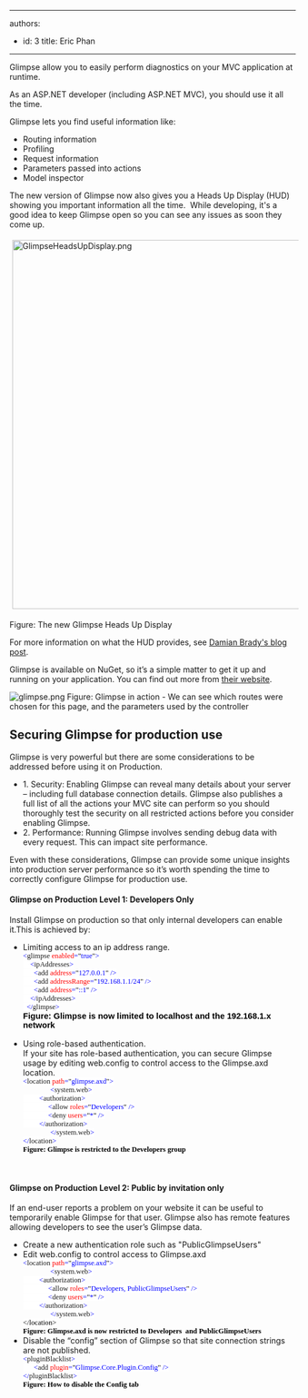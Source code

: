 

---
authors:
  - id: 3
    title: Eric Phan
---




<span class='intro'> Glimpse allow you to easily perform diagnostics on your MVC application at runtime.<div>As an ASP.NET developer (including ASP.NET MVC), you should use it all the time.</div> </span>

<p>Glimpse lets you find useful information like&#58;</p>
<ul><li>Routing information</li>
<li>Profiling</li>
<li>Request information</li>
<li>Parameters passed into actions</li>
<li>Model inspector</li></ul>
<p>The new version of Glimpse now also gives you a Heads Up Display (HUD) showing you important information all the time.&#160; While developing, it's a good idea to keep Glimpse open so you can see any issues as soon&#160;they come up.</p><p><img src="/PublishingImages/GlimpseHeadsUpDisplay.png" alt="GlimpseHeadsUpDisplay.png" style="margin&#58;5px;width&#58;650px;" /><br></p><p><span class="ssw-rteStyle-FigureNormal">Figure&#58; The new Glimpse Heads Up Display</span></p><p>For more information on what the HUD provides, see <a href="http&#58;//blog.damianbrady.com.au/2013/06/12/glimpse-heads-up-display-released/">Damian Brady's blog post​</a>.</p><p>Glimpse is available on NuGet, so it’s a simple matter to get it up and running on your application. You can find out more from <a href="http&#58;//getglimpse.com/" target="_blank">their website</a>.</p>
<img class="ms-rteCustom-ImageArea" alt="glimpse.png" src="/PublishingImages/glimpse.png" /> <span class="ms-rteCustom-FigureNormal">Figure&#58; Glimpse in action - We can see which routes were chosen for this page, and the parameters used by the controller</span><span class="ms-rteCustom-FigureNormal"></span> <h2>Securing Glimpse for production use</h2>
<p>Glimpse is very powerful but there are some considerations to be addressed before using it on Production. </p>
<ul><li>1. Security&#58; Enabling Glimpse can reveal many details about your server – including full database connection details. Glimpse also publishes a full list of all the actions your MVC site can perform so you should thoroughly test the security on all restricted actions before you consider enabling Glimpse. </li>
<li>2. Performance&#58; Running Glimpse involves sending debug data with every request. This can impact site performance. </li></ul>
<p>Even with these considerations, Glimpse can provide some unique insights into production server performance so it’s worth spending the time to correctly configure Glimpse for production use.</p>
<h4>Glimpse on Production Level 1&#58; Developers Only</h4>
<p>Install Glimpse on production so that only internal developers can enable it.This is achieved by&#58; </p>
<ul><li>Limiting access to an ip address range. <br><div style="margin&#58;0cm 0cm 0pt;"><span style="font-size&#58;9.5pt;font-family&#58;consolas;background-color&#58;white;color&#58;blue;">&lt;</span><span style="font-size&#58;9.5pt;font-family&#58;consolas;background-color&#58;white;">glimpse</span><span style="font-size&#58;9.5pt;font-family&#58;consolas;background-color&#58;white;color&#58;blue;"> </span><span style="font-size&#58;9.5pt;font-family&#58;consolas;background-color&#58;white;color&#58;red;">enabled</span><span style="font-size&#58;9.5pt;font-family&#58;consolas;background-color&#58;white;color&#58;blue;">=</span><span style="font-size&#58;9.5pt;font-family&#58;consolas;background-color&#58;white;color&#58;black;">&quot;</span><span style="font-size&#58;9.5pt;font-family&#58;consolas;background-color&#58;white;color&#58;blue;">true</span><span style="font-size&#58;9.5pt;font-family&#58;consolas;background-color&#58;white;color&#58;black;">&quot;</span><span style="font-size&#58;9.5pt;font-family&#58;consolas;background-color&#58;white;color&#58;blue;">&gt;</span><span style="font-size&#58;9.5pt;font-family&#58;consolas;background-color&#58;white;color&#58;black;"></span></div>
<div style="margin&#58;0cm 0cm 0pt;"><span style="font-size&#58;9.5pt;font-family&#58;consolas;background-color&#58;white;color&#58;blue;">&#160;&#160;&#160; &lt;</span><span style="font-size&#58;9.5pt;font-family&#58;consolas;background-color&#58;white;">ipAddresses</span><span style="font-size&#58;9.5pt;font-family&#58;consolas;background-color&#58;white;color&#58;blue;">&gt;</span><span style="font-size&#58;9.5pt;font-family&#58;consolas;background-color&#58;white;color&#58;black;"></span></div>
<div style="margin&#58;0cm 0cm 0pt;"><span style="font-size&#58;9.5pt;font-family&#58;consolas;background-color&#58;white;color&#58;blue;">&#160;&#160;&#160;&#160;&#160; &lt;</span><span style="font-size&#58;9.5pt;font-family&#58;consolas;background-color&#58;white;">add</span><span style="font-size&#58;9.5pt;font-family&#58;consolas;background-color&#58;white;color&#58;blue;"> </span><span style="font-size&#58;9.5pt;font-family&#58;consolas;background-color&#58;white;color&#58;red;">address</span><span style="font-size&#58;9.5pt;font-family&#58;consolas;background-color&#58;white;color&#58;blue;">=</span><span style="font-size&#58;9.5pt;font-family&#58;consolas;background-color&#58;white;color&#58;black;">&quot;</span><span style="font-size&#58;9.5pt;font-family&#58;consolas;background-color&#58;white;color&#58;blue;">127.0.0.1</span><span style="font-size&#58;9.5pt;font-family&#58;consolas;background-color&#58;white;color&#58;black;">&quot;</span><span style="font-size&#58;9.5pt;font-family&#58;consolas;background-color&#58;white;color&#58;blue;"> /&gt;</span><span style="font-size&#58;9.5pt;font-family&#58;consolas;background-color&#58;white;color&#58;black;"></span></div>
<div style="margin&#58;0cm 0cm 0pt;"><span style="font-size&#58;9.5pt;font-family&#58;consolas;background-color&#58;white;color&#58;blue;">&#160;&#160;&#160;&#160;&#160; &lt;</span><span style="font-size&#58;9.5pt;font-family&#58;consolas;background-color&#58;white;">add</span><span style="font-size&#58;9.5pt;font-family&#58;consolas;background-color&#58;white;color&#58;blue;"> </span><span style="font-size&#58;9.5pt;font-family&#58;consolas;background-color&#58;white;color&#58;red;">addressRange</span><span style="font-size&#58;9.5pt;font-family&#58;consolas;background-color&#58;white;color&#58;blue;">=</span><span style="font-size&#58;9.5pt;font-family&#58;consolas;background-color&#58;white;color&#58;black;">&quot;</span><span style="font-size&#58;9.5pt;font-family&#58;consolas;background-color&#58;white;color&#58;blue;">192.168.1.1/24</span><span style="font-size&#58;9.5pt;font-family&#58;consolas;background-color&#58;white;color&#58;black;">&quot;</span><span style="font-size&#58;9.5pt;font-family&#58;consolas;background-color&#58;white;color&#58;blue;"> /&gt;</span><span style="font-size&#58;9.5pt;font-family&#58;consolas;background-color&#58;white;color&#58;black;"></span></div>
<div style="margin&#58;0cm 0cm 0pt;"><span style="font-size&#58;9.5pt;font-family&#58;consolas;background-color&#58;white;color&#58;blue;">&#160;&#160;&#160;&#160;&#160; &lt;</span><span style="font-size&#58;9.5pt;font-family&#58;consolas;background-color&#58;white;">add</span><span style="font-size&#58;9.5pt;font-family&#58;consolas;background-color&#58;white;color&#58;blue;"> </span><span style="font-size&#58;9.5pt;font-family&#58;consolas;background-color&#58;white;color&#58;red;">address</span><span style="font-size&#58;9.5pt;font-family&#58;consolas;background-color&#58;white;color&#58;blue;">=</span><span style="font-size&#58;9.5pt;font-family&#58;consolas;background-color&#58;white;color&#58;black;">&quot;</span><span style="font-size&#58;9.5pt;font-family&#58;consolas;background-color&#58;white;color&#58;blue;">&#58;&#58;1</span><span style="font-size&#58;9.5pt;font-family&#58;consolas;background-color&#58;white;color&#58;black;">&quot;</span><span style="font-size&#58;9.5pt;font-family&#58;consolas;background-color&#58;white;color&#58;blue;"> /&gt;</span><span style="font-size&#58;9.5pt;font-family&#58;consolas;background-color&#58;white;color&#58;black;"></span></div>
<div style="margin&#58;0cm 0cm 0pt;"><span style="font-size&#58;9.5pt;font-family&#58;consolas;background-color&#58;white;color&#58;blue;">&#160;&#160;&#160; &lt;/</span><span style="font-size&#58;9.5pt;font-family&#58;consolas;background-color&#58;white;">ipAddresses</span><span style="font-size&#58;9.5pt;font-family&#58;consolas;background-color&#58;white;color&#58;blue;">&gt;</span><span style="font-size&#58;9.5pt;font-family&#58;consolas;background-color&#58;white;color&#58;black;"></span></div>
<span style="font-size&#58;9.5pt;font-family&#58;consolas;background-color&#58;white;color&#58;blue;">&#160; &lt;/</span><span style="font-size&#58;9.5pt;font-family&#58;consolas;background-color&#58;white;">glimpse</span><span style="font-size&#58;9.5pt;font-family&#58;consolas;background-color&#58;white;color&#58;blue;">&gt;<br><span style="font-size&#58;11pt;font-family&#58;calibri, sans-serif;color&#58;#000000;"><strong>Figure&#58; Glimpse is now limited to localhost and the 192.168.1.x network</strong></span></span><span style="font-size&#58;11pt;font-family&#58;calibri, sans-serif;"><br><br></span></li>
<li>Using role-based authentication.<br>If your site has role-based authentication, you can secure Glimpse usage by editing web.config to control access to the Glimpse.axd location.<br><div style="margin&#58;0cm 0cm 0pt;"><span style="font-size&#58;9.5pt;font-family&#58;consolas;background-color&#58;white;color&#58;blue;">&lt;</span><span style="font-size&#58;9.5pt;font-family&#58;consolas;background-color&#58;white;">location</span><span style="font-size&#58;9.5pt;font-family&#58;consolas;background-color&#58;white;color&#58;blue;"> </span><span style="font-size&#58;9.5pt;font-family&#58;consolas;background-color&#58;white;color&#58;red;">path</span><span style="font-size&#58;9.5pt;font-family&#58;consolas;background-color&#58;white;color&#58;blue;">=</span><span style="font-size&#58;9.5pt;font-family&#58;consolas;background-color&#58;white;color&#58;black;">&quot;</span><span style="font-size&#58;9.5pt;font-family&#58;consolas;background-color&#58;white;color&#58;blue;">glimpse.axd</span><span style="font-size&#58;9.5pt;font-family&#58;consolas;background-color&#58;white;color&#58;black;">&quot;</span><span style="font-size&#58;9.5pt;font-family&#58;consolas;background-color&#58;white;color&#58;blue;">&gt;</span><span style="font-size&#58;9.5pt;font-family&#58;consolas;background-color&#58;white;color&#58;black;"></span></div>
<div style="margin&#58;0cm 0cm 0pt;text-indent&#58;36pt;"><span style="font-size&#58;9.5pt;font-family&#58;consolas;background-color&#58;white;color&#58;blue;">&lt;</span><span style="font-size&#58;9.5pt;font-family&#58;consolas;background-color&#58;white;">system.web</span><span style="font-size&#58;9.5pt;font-family&#58;consolas;background-color&#58;white;color&#58;blue;">&gt;</span><span style="font-size&#58;9.5pt;font-family&#58;consolas;background-color&#58;white;color&#58;black;"></span></div>
<div style="margin&#58;0cm 0cm 0pt;"><span style="font-size&#58;9.5pt;font-family&#58;consolas;background-color&#58;white;color&#58;blue;">&#160;&#160;&#160;&#160;&#160;&#160; &#160; &lt;</span><span style="font-size&#58;9.5pt;font-family&#58;consolas;background-color&#58;white;">authorization</span><span style="font-size&#58;9.5pt;font-family&#58;consolas;background-color&#58;white;color&#58;blue;">&gt;</span><span style="font-size&#58;9.5pt;font-family&#58;consolas;background-color&#58;white;color&#58;black;"></span></div>
<div style="margin&#58;0cm 0cm 0pt;"><span style="font-size&#58;9.5pt;font-family&#58;consolas;background-color&#58;white;color&#58;blue;">&#160;&#160;&#160;&#160;&#160; &#160;&#160;&#160;&#160;&#160;&#160;&#160; &lt;</span><span style="font-size&#58;9.5pt;font-family&#58;consolas;background-color&#58;white;">allow</span><span style="font-size&#58;9.5pt;font-family&#58;consolas;background-color&#58;white;color&#58;blue;"> </span><span style="font-size&#58;9.5pt;font-family&#58;consolas;background-color&#58;white;color&#58;red;">roles</span><span style="font-size&#58;9.5pt;font-family&#58;consolas;background-color&#58;white;color&#58;blue;">=</span><span style="font-size&#58;9.5pt;font-family&#58;consolas;background-color&#58;white;color&#58;black;">&quot;</span><span style="font-size&#58;9.5pt;font-family&#58;consolas;background-color&#58;white;color&#58;blue;">Developers</span><span style="font-size&#58;9.5pt;font-family&#58;consolas;background-color&#58;white;color&#58;black;">&quot;</span><span style="font-size&#58;9.5pt;font-family&#58;consolas;background-color&#58;white;color&#58;blue;"> /&gt;</span><span style="font-size&#58;9.5pt;font-family&#58;consolas;background-color&#58;white;color&#58;black;"></span></div>
<div style="margin&#58;0cm 0cm 0pt;"><span style="font-size&#58;9.5pt;font-family&#58;consolas;background-color&#58;white;color&#58;blue;">&#160;&#160;&#160;&#160;&#160; &#160;&#160;&#160;&#160;&#160;&#160;&#160; &lt;</span><span style="font-size&#58;9.5pt;font-family&#58;consolas;background-color&#58;white;">deny</span><span style="font-size&#58;9.5pt;font-family&#58;consolas;background-color&#58;white;color&#58;blue;"> </span><span style="font-size&#58;9.5pt;font-family&#58;consolas;background-color&#58;white;color&#58;red;">users</span><span style="font-size&#58;9.5pt;font-family&#58;consolas;background-color&#58;white;color&#58;blue;">=</span><span style="font-size&#58;9.5pt;font-family&#58;consolas;background-color&#58;white;color&#58;black;">&quot;</span><span style="font-size&#58;9.5pt;font-family&#58;consolas;background-color&#58;white;color&#58;blue;">*</span><span style="font-size&#58;9.5pt;font-family&#58;consolas;background-color&#58;white;color&#58;black;">&quot;</span><span style="font-size&#58;9.5pt;font-family&#58;consolas;background-color&#58;white;color&#58;blue;"> /&gt;</span><span style="font-size&#58;9.5pt;font-family&#58;consolas;background-color&#58;white;color&#58;black;"></span></div>
<div style="margin&#58;0cm 0cm 0pt;"><span style="font-size&#58;9.5pt;font-family&#58;consolas;background-color&#58;white;color&#58;blue;">&#160;&#160;&#160; &#160;&#160; &#160;&#160;&lt;/</span><span style="font-size&#58;9.5pt;font-family&#58;consolas;background-color&#58;white;">authorization</span><span style="font-size&#58;9.5pt;font-family&#58;consolas;background-color&#58;white;color&#58;blue;">&gt;</span><span style="font-size&#58;9.5pt;font-family&#58;consolas;background-color&#58;white;color&#58;black;"></span></div>
<div style="margin&#58;0cm 0cm 0pt;text-indent&#58;36pt;"><span style="font-size&#58;9.5pt;font-family&#58;consolas;background-color&#58;white;color&#58;blue;">&lt;/</span><span style="font-size&#58;9.5pt;font-family&#58;consolas;background-color&#58;white;">system.web</span><span style="font-size&#58;9.5pt;font-family&#58;consolas;background-color&#58;white;color&#58;blue;">&gt;</span><span style="font-size&#58;9.5pt;font-family&#58;consolas;background-color&#58;white;color&#58;black;"></span></div>
<div style="margin&#58;0cm 0cm 0pt;"><span style="font-size&#58;9.5pt;font-family&#58;consolas;background-color&#58;white;color&#58;blue;">&lt;/</span><span style="font-size&#58;9.5pt;font-family&#58;consolas;background-color&#58;white;">location</span><span style="font-size&#58;9.5pt;font-family&#58;consolas;background-color&#58;white;color&#58;blue;">&gt;</span><span style="font-size&#58;9.5pt;font-family&#58;consolas;color&#58;blue;"> <div style="color&#58;#000000;margin&#58;0cm 0cm 0pt;"><b><font face="Calibri">Figure&#58; Glimpse is restricted to the Developers group</font></b></div></span></div></li></ul>
<p>&#160;</p>
<h4>Glimpse on Production Level 2&#58; Public by invitation only</h4>
<p>If an end-user reports a problem on your website it can be useful to temporarily enable Glimpse for that user. Glimpse also has remote features allowing developers to see the user’s Glimpse data. </p>
<ul><li>Create a new authentication role such as &quot;PublicGlimpseUsers&quot;</li>
<li>Edit web.config to control access to Glimpse.axd<br><div style="margin&#58;0cm 0cm 0pt;"><span style="font-size&#58;9.5pt;font-family&#58;consolas;background-color&#58;white;color&#58;blue;">&lt;</span><span style="font-size&#58;9.5pt;font-family&#58;consolas;background-color&#58;white;">location</span><span style="font-size&#58;9.5pt;font-family&#58;consolas;background-color&#58;white;color&#58;blue;"> </span><span style="font-size&#58;9.5pt;font-family&#58;consolas;background-color&#58;white;color&#58;red;">path</span><span style="font-size&#58;9.5pt;font-family&#58;consolas;background-color&#58;white;color&#58;blue;">=</span><span style="font-size&#58;9.5pt;font-family&#58;consolas;background-color&#58;white;color&#58;black;">&quot;</span><span style="font-size&#58;9.5pt;font-family&#58;consolas;background-color&#58;white;color&#58;blue;">glimpse.axd</span><span style="font-size&#58;9.5pt;font-family&#58;consolas;background-color&#58;white;color&#58;black;">&quot;</span><span style="font-size&#58;9.5pt;font-family&#58;consolas;background-color&#58;white;color&#58;blue;">&gt;</span><span style="font-size&#58;9.5pt;font-family&#58;consolas;background-color&#58;white;color&#58;black;"></span></div>
<div style="margin&#58;0cm 0cm 0pt;text-indent&#58;36pt;"><span style="font-size&#58;9.5pt;font-family&#58;consolas;background-color&#58;white;color&#58;blue;">&lt;</span><span style="font-size&#58;9.5pt;font-family&#58;consolas;background-color&#58;white;">system.web</span><span style="font-size&#58;9.5pt;font-family&#58;consolas;background-color&#58;white;color&#58;blue;">&gt;</span><span style="font-size&#58;9.5pt;font-family&#58;consolas;background-color&#58;white;color&#58;black;"></span></div>
<div style="margin&#58;0cm 0cm 0pt;"><span style="font-size&#58;9.5pt;font-family&#58;consolas;background-color&#58;white;color&#58;blue;">&#160;&#160;&#160;&#160;&#160;&#160; &#160; &lt;</span><span style="font-size&#58;9.5pt;font-family&#58;consolas;background-color&#58;white;">authorization</span><span style="font-size&#58;9.5pt;font-family&#58;consolas;background-color&#58;white;color&#58;blue;">&gt;</span><span style="font-size&#58;9.5pt;font-family&#58;consolas;background-color&#58;white;color&#58;black;"></span></div>
<div style="margin&#58;0cm 0cm 0pt;"><span style="font-size&#58;9.5pt;font-family&#58;consolas;background-color&#58;white;color&#58;blue;">&#160;&#160;&#160;&#160;&#160; &#160;&#160;&#160;&#160;&#160;&#160;&#160; &lt;</span><span style="font-size&#58;9.5pt;font-family&#58;consolas;background-color&#58;white;">allow</span><span style="font-size&#58;9.5pt;font-family&#58;consolas;background-color&#58;white;color&#58;blue;"> </span><span style="font-size&#58;9.5pt;font-family&#58;consolas;background-color&#58;white;color&#58;red;">roles</span><span style="font-size&#58;9.5pt;font-family&#58;consolas;background-color&#58;white;color&#58;blue;">=</span><span style="font-size&#58;9.5pt;font-family&#58;consolas;background-color&#58;white;color&#58;black;">&quot;</span><span style="font-size&#58;9.5pt;font-family&#58;consolas;background-color&#58;white;color&#58;blue;">Developers, PublicGlimpseUsers</span><span style="font-size&#58;9.5pt;font-family&#58;consolas;background-color&#58;white;color&#58;black;">&quot;</span><span style="font-size&#58;9.5pt;font-family&#58;consolas;background-color&#58;white;color&#58;blue;"> /&gt;</span><span style="font-size&#58;9.5pt;font-family&#58;consolas;background-color&#58;white;color&#58;black;"></span></div>
<div style="margin&#58;0cm 0cm 0pt;"><span style="font-size&#58;9.5pt;font-family&#58;consolas;background-color&#58;white;color&#58;blue;">&#160;&#160;&#160;&#160;&#160; &#160;&#160;&#160;&#160;&#160;&#160;&#160; &lt;</span><span style="font-size&#58;9.5pt;font-family&#58;consolas;background-color&#58;white;">deny</span><span style="font-size&#58;9.5pt;font-family&#58;consolas;background-color&#58;white;color&#58;blue;"> </span><span style="font-size&#58;9.5pt;font-family&#58;consolas;background-color&#58;white;color&#58;red;">users</span><span style="font-size&#58;9.5pt;font-family&#58;consolas;background-color&#58;white;color&#58;blue;">=</span><span style="font-size&#58;9.5pt;font-family&#58;consolas;background-color&#58;white;color&#58;black;">&quot;</span><span style="font-size&#58;9.5pt;font-family&#58;consolas;background-color&#58;white;color&#58;blue;">*</span><span style="font-size&#58;9.5pt;font-family&#58;consolas;background-color&#58;white;color&#58;black;">&quot;</span><span style="font-size&#58;9.5pt;font-family&#58;consolas;background-color&#58;white;color&#58;blue;"> /&gt;</span><span style="font-size&#58;9.5pt;font-family&#58;consolas;background-color&#58;white;color&#58;black;"></span></div>
<div style="margin&#58;0cm 0cm 0pt;"><span style="font-size&#58;9.5pt;font-family&#58;consolas;background-color&#58;white;color&#58;blue;">&#160;&#160;&#160; &#160;&#160; &#160;&#160;&lt;/</span><span style="font-size&#58;9.5pt;font-family&#58;consolas;background-color&#58;white;">authorization</span><span style="font-size&#58;9.5pt;font-family&#58;consolas;background-color&#58;white;color&#58;blue;">&gt;</span><span style="font-size&#58;9.5pt;font-family&#58;consolas;background-color&#58;white;color&#58;black;"></span></div>
<div style="margin&#58;0cm 0cm 0pt;text-indent&#58;36pt;"><span style="font-size&#58;9.5pt;font-family&#58;consolas;background-color&#58;white;color&#58;blue;">&lt;/</span><span style="font-size&#58;9.5pt;font-family&#58;consolas;background-color&#58;white;">system.web</span><span style="font-size&#58;9.5pt;font-family&#58;consolas;background-color&#58;white;color&#58;blue;">&gt;</span><span style="font-size&#58;9.5pt;font-family&#58;consolas;background-color&#58;white;color&#58;black;"></span></div>
<div style="margin&#58;0cm 0cm 0pt;"><span style="font-size&#58;9.5pt;font-family&#58;consolas;background-color&#58;white;color&#58;#000000;">&lt;/</span><span style="font-size&#58;9.5pt;font-family&#58;consolas;background-color&#58;white;color&#58;#000000;">location</span><span style="font-size&#58;9.5pt;font-family&#58;consolas;background-color&#58;white;color&#58;#000000;">&gt;</span><span style="font-size&#58;9.5pt;font-family&#58;consolas;color&#58;blue;"><span style="color&#58;#000000;"> </span><div style="margin&#58;0cm 0cm 0pt;"><b><font face="Calibri"><span style="color&#58;#000000;">Figure&#58; Glimpse.axd is now restricted to Developers&#160; and PublicGlimpseUsers </span><br></font></b></div></span></div></li>
<li>Disable the “config” section of Glimpse so that site connection strings are not published. <br><div style="margin&#58;0cm 0cm 0pt;"><span style="font-size&#58;9.5pt;font-family&#58;consolas;background-color&#58;white;color&#58;blue;">&lt;</span><span style="font-size&#58;9.5pt;font-family&#58;consolas;background-color&#58;white;">pluginBlacklist</span><span style="font-size&#58;9.5pt;font-family&#58;consolas;background-color&#58;white;color&#58;blue;">&gt;</span><span style="font-size&#58;9.5pt;font-family&#58;consolas;background-color&#58;white;color&#58;black;"></span></div>
<div style="margin&#58;0cm 0cm 0pt;"><span style="font-size&#58;9.5pt;font-family&#58;consolas;background-color&#58;white;color&#58;blue;">&#160;&#160;&#160;&#160;&#160; &lt;</span><span style="font-size&#58;9.5pt;font-family&#58;consolas;background-color&#58;white;">add</span><span style="font-size&#58;9.5pt;font-family&#58;consolas;background-color&#58;white;color&#58;blue;"> </span><span style="font-size&#58;9.5pt;font-family&#58;consolas;background-color&#58;white;color&#58;red;">plugin</span><span style="font-size&#58;9.5pt;font-family&#58;consolas;background-color&#58;white;color&#58;blue;">=</span><span style="font-size&#58;9.5pt;font-family&#58;consolas;background-color&#58;white;color&#58;black;">&quot;</span><span style="font-size&#58;9.5pt;font-family&#58;consolas;background-color&#58;white;color&#58;blue;">Glimpse.Core.Plugin.Config</span><span style="font-size&#58;9.5pt;font-family&#58;consolas;background-color&#58;white;color&#58;black;">&quot;</span><span style="font-size&#58;9.5pt;font-family&#58;consolas;background-color&#58;white;color&#58;blue;"> /&gt;</span><span style="font-size&#58;9.5pt;font-family&#58;consolas;background-color&#58;white;color&#58;black;"></span></div>
<div style="margin&#58;0cm 0cm 0pt;"><span style="font-size&#58;9.5pt;font-family&#58;consolas;background-color&#58;white;color&#58;blue;">&lt;/</span><span style="font-size&#58;9.5pt;font-family&#58;consolas;background-color&#58;white;">pluginBlacklist</span><span style="font-size&#58;9.5pt;font-family&#58;consolas;background-color&#58;white;color&#58;blue;">&gt;<br><b style="color&#58;#000000;"><font face="Calibri">Figure&#58; How to disable the Config tab </font></b></span><span style="font-size&#58;9.5pt;font-family&#58;consolas;color&#58;blue;"></span></div></li>
<p>&#160;</p></ul>


